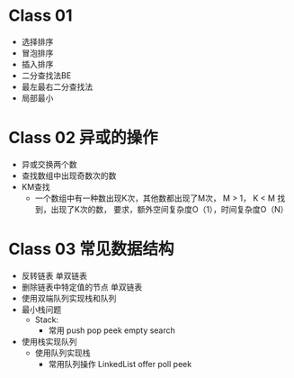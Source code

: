 # Class 01 
- 选择排序
- 冒泡排序
- 插入排序
- 二分查找法BE
- 最左最右二分查找法
- 局部最小

# Class 02 异或的操作
- 异或交换两个数
- 查找数组中出现奇数次的数
- KM查找
  - 一个数组中有一种数出现K次，其他数都出现了M次， M > 1， K < M 找到，出现了K次的数， 要求，额外空间复杂度O（1），时间复杂度O（N）

# Class 03 常见数据结构
- 反转链表 单双链表
- 删除链表中特定值的节点 单双链表
- 使用双端队列实现栈和队列 
- 最小栈问题
  - Stack:
    - 常用 push pop peek empty search
- 使用栈实现队列
  - 使用队列实现栈
    - 常用队列操作 LinkedList offer poll peek
